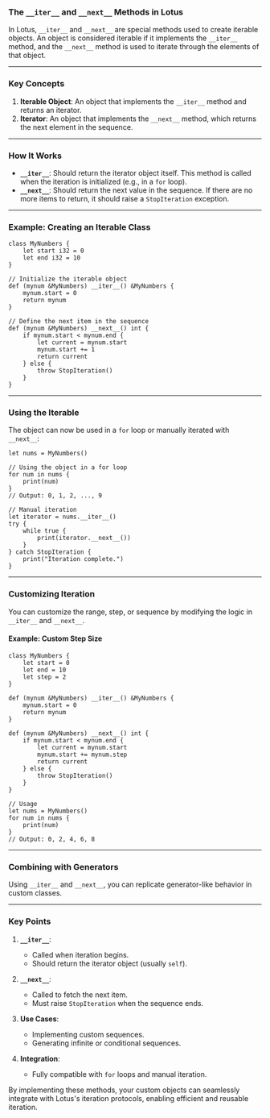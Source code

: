 ### **The `__iter__` and `__next__` Methods in Lotus**

In Lotus, `__iter__` and `__next__` are special methods used to create iterable objects. An object is considered iterable if it implements the `__iter__` method, and the `__next__` method is used to iterate through the elements of that object.

---

### **Key Concepts**

1. **Iterable Object**: An object that implements the `__iter__` method and returns an iterator.
2. **Iterator**: An object that implements the `__next__` method, which returns the next element in the sequence.

---

### **How It Works**
- **`__iter__`**: Should return the iterator object itself. This method is called when the iteration is initialized (e.g., in a `for` loop).
- **`__next__`**: Should return the next value in the sequence. If there are no more items to return, it should raise a `StopIteration` exception.

---

### **Example: Creating an Iterable Class**

```lotus
class MyNumbers {
    let start i32 = 0
    let end i32 = 10
}

// Initialize the iterable object
def (mynum &MyNumbers) __iter__() &MyNumbers {
    mynum.start = 0
    return mynum
}

// Define the next item in the sequence
def (mynum &MyNumbers) __next__() int {
    if mynum.start < mynum.end {
        let current = mynum.start
        mynum.start += 1
        return current
    } else {
        throw StopIteration()
    }
}
```

---

### **Using the Iterable**
The object can now be used in a `for` loop or manually iterated with `__next__`:

```lotus
let nums = MyNumbers()

// Using the object in a for loop
for num in nums {
    print(num) 
}
// Output: 0, 1, 2, ..., 9

// Manual iteration
let iterator = nums.__iter__()
try {
    while true {
        print(iterator.__next__())
    }
} catch StopIteration {
    print("Iteration complete.")
}
```

---

### **Customizing Iteration**
You can customize the range, step, or sequence by modifying the logic in `__iter__` and `__next__`.

#### **Example: Custom Step Size**
```lotus
class MyNumbers {
    let start = 0
    let end = 10
    let step = 2
}

def (mynum &MyNumbers) __iter__() &MyNumbers {
    mynum.start = 0
    return mynum
}

def (mynum &MyNumbers) __next__() int {
    if mynum.start < mynum.end {
        let current = mynum.start
        mynum.start += mynum.step
        return current
    } else {
        throw StopIteration()
    }
}

// Usage
let nums = MyNumbers()
for num in nums {
    print(num)
}
// Output: 0, 2, 4, 6, 8
```

---

### **Combining with Generators**
Using `__iter__` and `__next__`, you can replicate generator-like behavior in custom classes.

---

### **Key Points**
1. **`__iter__`**:
   - Called when iteration begins.
   - Should return the iterator object (usually `self`).
   
2. **`__next__`**:
   - Called to fetch the next item.
   - Must raise `StopIteration` when the sequence ends.

3. **Use Cases**:
   - Implementing custom sequences.
   - Generating infinite or conditional sequences.

4. **Integration**:
   - Fully compatible with `for` loops and manual iteration.

By implementing these methods, your custom objects can seamlessly integrate with Lotus's iteration protocols, enabling efficient and reusable iteration.